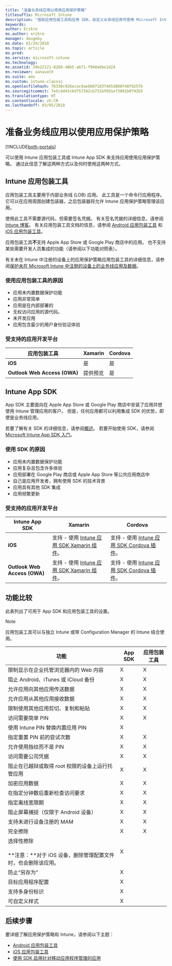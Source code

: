 ```yaml
---
title: "准备业务线应用以使用应用保护策略"
titlesuffix: Microsoft Intune
description: "借助应用包装工具和应用 SDK，自定义业务线应用可使用 Microsoft Intune 中的应用保护策略。"
keywords: 
author: Erikre
ms.author: erikre
manager: dougeby
ms.date: 01/24/2018
ms.topic: article
ms.prod: 
ms.service: microsoft-intune
ms.technology: 
ms.assetid: 29e22121-8268-48b5-a671-f940a6be1d24
ms.reviewer: aanavath
ms.suite: ems
ms.custom: intune-classic
ms.openlocfilehash: 76330c926ecac9ae8b071837465d800f48f925fb
ms.sourcegitcommit: 7e5c4d43cbd757342cb731bf691ef3891b0792b5
ms.translationtype: HT
ms.contentlocale: zh-CN
ms.lasthandoff: 03/05/2018
---
```

# <a name="prepare-line-of-business-apps-for-app-protection-policies"></a>准备业务线应用以使用应用保护策略

[!INCLUDE[both-portals](./includes/note-for-both-portals.md)]

可以使用 Intune 应用包装工具或 Intune App SDK 来支持应用使用应用保护策略。 通过此信息了解这两种方式以及何时使用这两种方式。

## <a name="intune-app-wrapping-tool"></a>Intune 应用包装工具
应用包装工具主要用于内部业务线 (LOB) 应用。 此工具是一个命令行应用程序。它可以在应用周围创建包装器，之后包装器将允许 Intune 应用保护策略管理该应用。

使用此工具不需要源代码，但需要签名凭据。 有关签名凭据的详细信息，请参阅 [Intune 博客](https://blogs.technet.microsoft.com/enterprisemobility/2015/02/25/how-to-obtain-the-prerequisites-for-the-intune-app-wrapping-tool-for-ios/)。 有关应用包装工具文档的信息，请参阅 [Android 应用包装工具](app-wrapper-prepare-android.md) 和 [iOS 应用包装工具](app-wrapper-prepare-ios.md)。

应用包装工具**不**支持 Apple App Store 或 Google Play 商店中的应用。 也不支持某些需要开发人员集成的功能（请参阅以下功能对照表）。


有关未在 Intune 中注册的设备上的应用保护策略应用包装工具的详细信息，请参阅[保护未在 Microsoft Intune 中注册的设备上的业务线应用及数据](/intune-classic/deploy-use/protect-line-of-business-apps-and-data-on-devices-not-enrolled-in-microsoft-intune)。

### <a name="reasons-to-use-the-app-wrapping-tool"></a>使用应用包装工具的原因
* 应用未内置数据保护功能
* 应用非常简单
* 应用是在内部部署的
* 无权访问应用的源代码。
* 未开发应用
* 应用包含最少的用户身份验证体验


### <a name="supported-app-development-platforms"></a>受支持的应用开发平台

|**应用包装工具** | **Xamarin** |**Cordova** |
|------|----|----|
|**iOS** |是|是|
|**Outlook Web Access (OWA)**| 提供预览 |是|

## <a name="intune-app-sdk"></a>Intune App SDK
App SDK 主要面向在 Apple App Store 或 Google Play 商店中安装了应用并想使用 Intune 管理应用的客户。 但是，任何应用都可以利用集成 SDK 的优势，即使是业务线应用。

若要了解有关 SDK 的详细信息，请参阅[概述](app-sdk.md)。 若要开始使用 SDK，请参阅 [Microsoft Intune App SDK 入门](app-sdk-get-started.md)。

### <a name="reasons-to-use-the-sdk"></a>使用 SDK 的原因
* 应用未内置数据保护功能
* 应用复杂且包含许多体验
* 应用部署在 Google Play 商店或 Apple App Store 等公共应用商店中
* 自己是应用开发者，拥有使用 SDK 的技术背景
* 应用具有其他 SDK 集成
* 应用频繁更新

### <a name="supported-app-development-platforms"></a>受支持的应用开发平台

|**Intune App SDK** |**Xamarin** |**Cordova**
|------|----|----|
|**iOS**|支持 - 使用 [Intune 应用 SDK Xamarin 组件](app-sdk-xamarin.md)。|支持 - 使用 [Intune 应用 SDK Cordova 插件](app-sdk-cordova.md)。|
|**Outlook Web Access (OWA)**| 支持 - 使用 [Intune 应用 SDK Xamarin 组件](app-sdk-xamarin.md)。|支持 - 使用 [Intune 应用 SDK Cordova 插件](app-sdk-cordova.md)。|

## <a name="feature-comparison"></a>功能比较
此表列出了可用于 App SDK 和应用包装工具的设置。

> [!NOTE]
> 应用包装工具可以与独立 Intune 或带 Configuration Manager 的 Intune 结合使用。

|功能|App SDK|应用包装工具|
|-----------|---------------------|-----------|
|限制显示在企业托管浏览器内的 Web 内容|X|X|
|阻止 Android、iTunes 或 iCloud 备份|X|X|
|允许应用向其他应用传送数据|X|X|
|允许应用从其他应用接收数据|X|X|
|限制使用其他应用剪切、复制和粘贴|X|X|
|访问需要简单 PIN|X|X|
|使用 Intune PIN 替换内置应用 PIN|X||
|指定重置 PIN 前的尝试次数|X|X|
|允许使用指纹而不是 PIN |X|X|
|访问需要公司凭据|X|X|
|阻止在已越狱或取得 root 权限的设备上运行托管应用|X|X|
|加密应用数据|X|X|
|在指定分钟数后重新检查访问要求|X|X|
|指定离线宽限期|X|X|
|阻止屏幕捕捉（仅限于 Android 设备）|X|X|
|支持未进行设备注册的 MAM|X|X|
|完全擦除|X|X|
|选择性擦除 <br></br>**注意：**对于 iOS 设备，删除管理配置文件时，也会删除该应用。|X||
|防止“另存为” |X||
|目标应用程序配置 |X||
|支持多身份标识|X||
|可自定义样式 |X|||

## <a name="next-steps"></a>后续步骤

要详细了解应用保护策略和 Intune，请参阅以下主题：

  -  [Android 应用包装工具](app-wrapper-prepare-android.md)</br>
  - [iOS 应用包装工具](app-wrapper-prepare-ios.md)</br>
  - [使用 SDK 启用针对移动应用程序管理的应用](/intune-classic/deploy-use/use-the-sdk-to-enable-apps-for-mobile-application-management)
